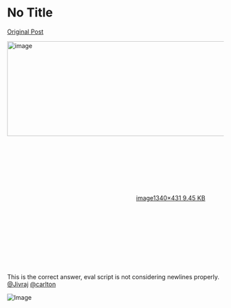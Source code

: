 # No Title

[Original Post](https://discourse.onlinedegree.iitm.ac.in/t/171141/97)

<p><div class="lightbox-wrapper"><a class="lightbox" href="https://europe1.discourse-cdn.com/flex013/uploads/iitm/original/3X/7/0/7070e3c250af7985b5ca777719e26fb065ee2bb9.png" data-download-href="/uploads/short-url/g2HlbzZmJzgiPojlLNz4l8Gocqt.png?dl=1" title="image" rel="noopener nofollow ugc"><img src="https://europe1.discourse-cdn.com/flex013/uploads/iitm/original/3X/7/0/7070e3c250af7985b5ca777719e26fb065ee2bb9.png" alt="image" data-base62-sha1="g2HlbzZmJzgiPojlLNz4l8Gocqt" width="690" height="221" data-dominant-color="FCFCFC"><div class="meta"><svg class="fa d-icon d-icon-far-image svg-icon" aria-hidden="true"><use href="#far-image"></use></svg><span class="filename">image</span><span class="informations">1340×431 9.45 KB</span><svg class="fa d-icon d-icon-discourse-expand svg-icon" aria-hidden="true"><use href="#discourse-expand"></use></svg></div></a></div><br>
This is the correct answer, eval script is not considering newlines properly. <a class="mention" href="/u/jivraj">@Jivraj</a> <a class="mention" href="/u/carlton">@carlton</a></p>

![Image](https://europe1.discourse-cdn.com/flex013/uploads/iitm/original/3X/7/0/7070e3c250af7985b5ca777719e26fb065ee2bb9.png)
